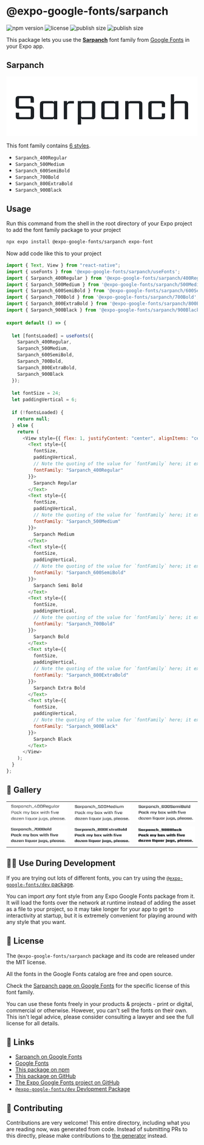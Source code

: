 # @expo-google-fonts/sarpanch

![npm version](https://flat.badgen.net/npm/v/@expo-google-fonts/sarpanch)
![license](https://flat.badgen.net/github/license/expo/google-fonts)
![publish size](https://flat.badgen.net/packagephobia/install/@expo-google-fonts/sarpanch)
![publish size](https://flat.badgen.net/packagephobia/publish/@expo-google-fonts/sarpanch)

This package lets you use the [**Sarpanch**](https://fonts.google.com/specimen/Sarpanch) font family from [Google Fonts](https://fonts.google.com/) in your Expo app.

## Sarpanch

![Sarpanch](./font-family.png)

This font family contains [6 styles](#-gallery).

- `Sarpanch_400Regular`
- `Sarpanch_500Medium`
- `Sarpanch_600SemiBold`
- `Sarpanch_700Bold`
- `Sarpanch_800ExtraBold`
- `Sarpanch_900Black`

## Usage

Run this command from the shell in the root directory of your Expo project to add the font family package to your project

```sh
npx expo install @expo-google-fonts/sarpanch expo-font
```

Now add code like this to your project

```js
import { Text, View } from "react-native";
import { useFonts } from '@expo-google-fonts/sarpanch/useFonts';
import { Sarpanch_400Regular } from '@expo-google-fonts/sarpanch/400Regular';
import { Sarpanch_500Medium } from '@expo-google-fonts/sarpanch/500Medium';
import { Sarpanch_600SemiBold } from '@expo-google-fonts/sarpanch/600SemiBold';
import { Sarpanch_700Bold } from '@expo-google-fonts/sarpanch/700Bold';
import { Sarpanch_800ExtraBold } from '@expo-google-fonts/sarpanch/800ExtraBold';
import { Sarpanch_900Black } from '@expo-google-fonts/sarpanch/900Black';

export default () => {

  let [fontsLoaded] = useFonts({
    Sarpanch_400Regular, 
    Sarpanch_500Medium, 
    Sarpanch_600SemiBold, 
    Sarpanch_700Bold, 
    Sarpanch_800ExtraBold, 
    Sarpanch_900Black
  });

  let fontSize = 24;
  let paddingVertical = 6;

  if (!fontsLoaded) {
    return null;
  } else {
    return (
      <View style={{ flex: 1, justifyContent: "center", alignItems: "center" }}>
        <Text style={{
          fontSize,
          paddingVertical,
          // Note the quoting of the value for `fontFamily` here; it expects a string!
          fontFamily: "Sarpanch_400Regular"
        }}>
          Sarpanch Regular
        </Text>
        <Text style={{
          fontSize,
          paddingVertical,
          // Note the quoting of the value for `fontFamily` here; it expects a string!
          fontFamily: "Sarpanch_500Medium"
        }}>
          Sarpanch Medium
        </Text>
        <Text style={{
          fontSize,
          paddingVertical,
          // Note the quoting of the value for `fontFamily` here; it expects a string!
          fontFamily: "Sarpanch_600SemiBold"
        }}>
          Sarpanch Semi Bold
        </Text>
        <Text style={{
          fontSize,
          paddingVertical,
          // Note the quoting of the value for `fontFamily` here; it expects a string!
          fontFamily: "Sarpanch_700Bold"
        }}>
          Sarpanch Bold
        </Text>
        <Text style={{
          fontSize,
          paddingVertical,
          // Note the quoting of the value for `fontFamily` here; it expects a string!
          fontFamily: "Sarpanch_800ExtraBold"
        }}>
          Sarpanch Extra Bold
        </Text>
        <Text style={{
          fontSize,
          paddingVertical,
          // Note the quoting of the value for `fontFamily` here; it expects a string!
          fontFamily: "Sarpanch_900Black"
        }}>
          Sarpanch Black
        </Text>
      </View>
    );
  }
};
```

## 🔡 Gallery


||||
|-|-|-|
|![Sarpanch_400Regular](./400Regular/Sarpanch_400Regular.ttf.png)|![Sarpanch_500Medium](./500Medium/Sarpanch_500Medium.ttf.png)|![Sarpanch_600SemiBold](./600SemiBold/Sarpanch_600SemiBold.ttf.png)||
|![Sarpanch_700Bold](./700Bold/Sarpanch_700Bold.ttf.png)|![Sarpanch_800ExtraBold](./800ExtraBold/Sarpanch_800ExtraBold.ttf.png)|![Sarpanch_900Black](./900Black/Sarpanch_900Black.ttf.png)||


## 👩‍💻 Use During Development

If you are trying out lots of different fonts, you can try using the [`@expo-google-fonts/dev` package](https://github.com/expo/google-fonts/tree/master/font-packages/dev#readme).

You can import _any_ font style from any Expo Google Fonts package from it. It will load the fonts over the network at runtime instead of adding the asset as a file to your project, so it may take longer for your app to get to interactivity at startup, but it is extremely convenient for playing around with any style that you want.


## 📖 License

The `@expo-google-fonts/sarpanch` package and its code are released under the MIT license.

All the fonts in the Google Fonts catalog are free and open source.

Check the [Sarpanch page on Google Fonts](https://fonts.google.com/specimen/Sarpanch) for the specific license of this font family.

You can use these fonts freely in your products & projects - print or digital, commercial or otherwise. However, you can't sell the fonts on their own. This isn't legal advice, please consider consulting a lawyer and see the full license for all details.

## 🔗 Links

- [Sarpanch on Google Fonts](https://fonts.google.com/specimen/Sarpanch)
- [Google Fonts](https://fonts.google.com/)
- [This package on npm](https://www.npmjs.com/package/@expo-google-fonts/sarpanch)
- [This package on GitHub](https://github.com/expo/google-fonts/tree/master/font-packages/sarpanch)
- [The Expo Google Fonts project on GitHub](https://github.com/expo/google-fonts)
- [`@expo-google-fonts/dev` Devlopment Package](https://github.com/expo/google-fonts/tree/master/font-packages/dev)

## 🤝 Contributing

Contributions are very welcome! This entire directory, including what you are reading now, was generated from code. Instead of submitting PRs to this directly, please make contributions to [the generator](https://github.com/expo/google-fonts/tree/master/packages/generator) instead.

